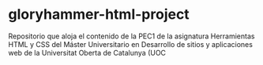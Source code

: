 # gloryhammer-html-project
Repositorio que aloja el contenido de la PEC1 de la asignatura Herramientas HTML y CSS del Máster Universitario en Desarrollo de sitios y aplicaciones web de la Universitat Oberta de Catalunya (UOC
